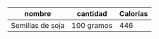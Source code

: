 | nombre | cantidad | Calorías |
| ------------- | ------------- | ------------- | 
| Semillas de soja | 100 gramos  |446 |
